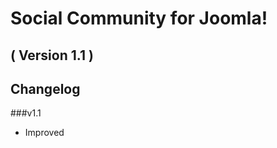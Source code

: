 Social Community for Joomla! 
==========================
( Version 1.1 )
--------------------------

Changelog
---------

###v1.1

* Improved 